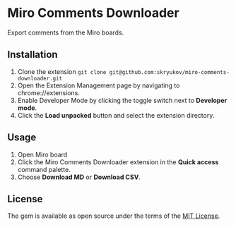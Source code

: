 # Miro Comments Downloader

Export comments from the Miro boards.

## Installation

1. Clone the extension `git clone git@github.com:skryukov/miro-comments-downloader.git`
1. Open the Extension Management page by navigating to chrome://extensions.
1. Enable Developer Mode by clicking the toggle switch next to **Developer mode**.
1. Click the **Load unpacked** button and select the extension directory.


## Usage

1. Open Miro board
1. Click the Miro Comments Downloader extension in the **Quick access** command palette.
1. Choose **Download MD** or **Download CSV**.


## License

The gem is available as open source under the terms of the [MIT License](https://opensource.org/licenses/MIT).
